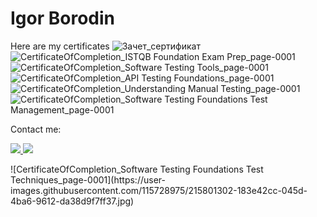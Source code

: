 # Igor Borodin
Here are my certificates
![Зачет_сертификат](https://user-images.githubusercontent.com/115728975/204132987-0001192c-af44-4dff-9104-2267982a3f4a.jpg)
![CertificateOfCompletion_ISTQB Foundation Exam Prep_page-0001](https://user-images.githubusercontent.com/115728975/205328198-34de4952-4df3-448d-867f-e89d17ae42da.jpg)
![CertificateOfCompletion_Software Testing Tools_page-0001](https://user-images.githubusercontent.com/115728975/205729903-18ce991d-4c75-43b5-a6db-1e69678583fd.jpg)
![CertificateOfCompletion_API Testing Foundations_page-0001](https://user-images.githubusercontent.com/115728975/205946313-a882c0aa-c31a-4ad3-ae4f-a88b7157f03e.jpg)
![CertificateOfCompletion_Understanding Manual Testing_page-0001](https://user-images.githubusercontent.com/115728975/207191980-2f359815-f48f-4960-9dea-cdb913f8dcdd.jpg)
![CertificateOfCompletion_Software Testing Foundations Test Management_page-0001](https://user-images.githubusercontent.com/115728975/207443728-2476cfd2-c90c-44c7-9100-62a4210167f3.jpg)
<p> Contact me: </p>
<p> <a href="https://www.linkedin.com/in/itigorborodin/" >
<img src="https://img.shields.io/badge/LinkedIn-0077B5?style=for-the-badge&logo=linkedin&logoColor=white" /> </a>
<a href="mailto:flyingruh@gmail.com" >
<img src="https://img.shields.io/badge/Gmail-D14836?style=for-the-badge&logo=gmail&logoColor=white" /> </a> </p>
![CertificateOfCompletion_Software Testing Foundations Test Techniques_page-0001](https://user-images.githubusercontent.com/115728975/215801302-183e42cc-045d-4ba6-9612-da38d9f7ff37.jpg)
